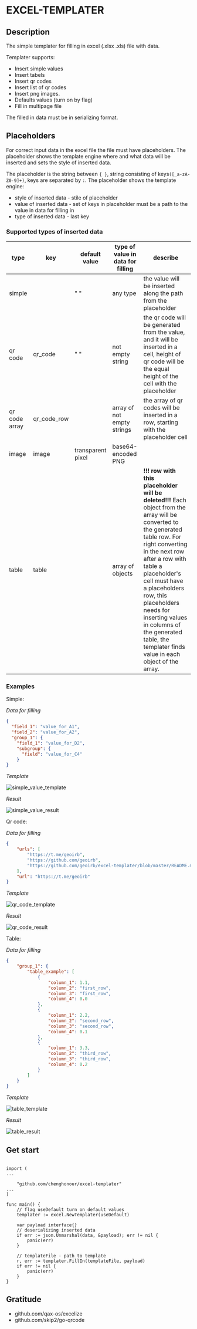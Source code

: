 # EXCEL-TEMPLATER

## Description

The simple templater for filling in excel (.xlsx .xls) file with data.

Templater supports:
* Insert simple values
* Insert tabels
* Insert qr codes
* Insert list of qr codes
* Insert png images.
* Defaults values (turn on by flag)
* Fill in multipage file

The filled in data must be in serializing format.

## Placeholders

For correct input data in the excel file the file must have placeholders. The placeholder shows the template engine where and what data will be inserted and sets the style of inserted data.

The placeholder is the string between `{ }`, string consisting of keys`([_a-zA-Z0-9]+)`, keys are separated by `:`.
The placeholder shows the template engine:
- style of inserted data - stile of placeholder
- value of inserted data - set of keys in placeholder must be a path to the value in data for filling in
- type of inserted data - last key

### Supported types of inserted data 

| type          | key         | default value | type of value in data for filling | describe                                                                                                                                                     |
|---------------|-------------|---------------|-----------------------------------|--------------------------------------------------------------------------------------------------------------------------------------------------------------|
| simple        |             | " "           | any type                          | the value will be inserted along the path from the placeholder                                                                                               |
| qr code       | qr_code     | " "           | not empty string                  | the qr code will be generated from the value, and it will be inserted in a cell, height of qr code will be the equal height of the cell with the placeholder |
| qr code array | qr_code_row |               | array of not empty strings        | the array of qr codes will be inserted in a row, starting with the placeholder cell                                                                          |
| image         | image       | transparent pixel    			| base64-encoded PNG |   
| table         | table       |                      			| array of objects   | __!!! row with this placeholder will be deleted!!!__ Each object from the array will be converted to the generated table row. For right converting in the next row after a row with table a placeholder's cell must have a placeholders row, this placeholders needs for inserting values in columns of the generated table, the templater finds value in each object of the array.|

### Examples 

Simple:

_Data for filling_

```json
{
  "field_1": "value_for_A1",
  "field_2": "value_for_A2",
  "group_1": {
    "field_1": "value_for_D2",
    "subgroup": {
      "field": "value_for_C4"
    }
}
```

_Template_

![simple_value_template](images/simple_value_template.png)

_Result_

![simple_value_result](images/simple_value_result.png)

Qr code:

_Data for filling_

```json
{
  	"urls": [
		"https://t.me/geoirb",
		"https://github.com/geoirb",
		"https://github.com/geoirb/excel-templater/blob/master/README.md"
	],
	"url": "https://t.me/geoirb"
}
```

_Template_

![qr_code_template](images/qr_code_template.png)

_Result_

![qr_code_result](images/qr_code_result.png)


Table:

_Data for filling_

```json
{
	"group_1": {
		"table_example": [
			{
				"column_1": 1.1,
				"column_2": "first_row",
				"column_3": "first_row",
				"column_4": 0.0
			},
			{
				"column_1": 2.2,
				"column_2": "second_row",
				"column_3": "second_row",
				"column_4": 0.1
			},
			{
				"column_1": 3.3,
				"column_2": "third_row",
				"column_3": "third_row",
				"column_4": 0.2
			}
		]
	}
}
```

_Template_

![table_template](images/table_template.png)

_Result_

![table_result](images/table_result.png)


## Get start

```golang

import (
...

	"github.com/chenghonour/excel-templater"
...
)

func main() {
	// flag useDefault turn on default values
	templater := excel.NewTemplater(useDefault)

	var payload interface{}
	// deserializing inserted data 
	if err := json.Unmarshal(data, &payload); err != nil {
		panic(err)
	}

	// templateFile - path to template
	r, err := templater.FillIn(templateFile, payload)
	if err != nil {
		panic(err)
	}
}
```

## Gratitude

- github.com/qax-os/excelize
- github.com/skip2/go-qrcode
